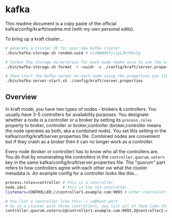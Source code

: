 # kafka

This readme document is a copy paste of the official kafka/config/krarft/readme.md (with my own personal edits).

To bring up a kraft cluster...

```bash
# generate a cluster ID for your new kafka cluster
./bin/kafka-storage.sh random-uuid # xtzWWN4bTjitpL3kfd9s5g

# format the storage directories for each node (make sure to use the same clusterID for each node)
./bin/kafka-storage.sh format -t <uuid> -c ./config/kraft/server.properties 

# then start the Kafka server on each node using the properties you like
./bin/kafka-server-start.sh ./config/kraft/server.properties
```

## Overview

In kraft mode, you have two types of nodes - brokers & controllers. You usually have 3-5 controllers for availability purposes. You designate whether a node is a controller or a broker by setting its `process.roles` property to broker, controller or broker,controller (broker,controller means the node operates as both, aka a combined node). You set this setting in the kafka/config/kraft/server.properties file. Combined nodes are convenient but if they crash as a broker then it can no longer work as a controller.

Every node (broker or controller) has to know who all the controllers are. You do that by enumerating the controllers in the `controller.quorum.voters` key in the same kafka/config/kraft/server.properties file. The "quorum" part refers to how controllers agree with each other ow what the cluster metadata is. An example config for a controller looks like this...

```bash
process.roles=controller # this is a controller
node.id=1                # this is the 1st controller
listeners=CONTROLLER://controller1.example.com:9093 # other controllers can reach me here

# You list a controller like this -> id@host:port
# So in a cluster with three controllers, you list all of them like this
controller.quorum.voters=1@controller1.example.com:9093,2@controller2.example.com:9093,3@controller3.example.com:9093
```